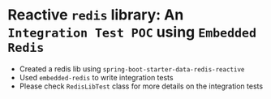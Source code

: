 # Reactive `redis` library: An `Integration Test POC` using `Embedded Redis`

* Created a redis lib using `spring-boot-starter-data-redis-reactive`
* Used `embedded-redis` to write integration tests
* Please check `RedisLibTest` class for more details on the integration tests
